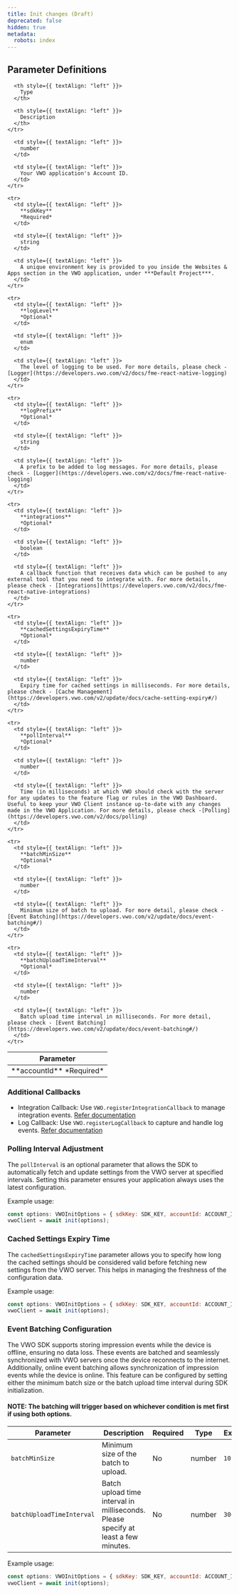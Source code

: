```yaml
---
title: Init changes (Draft)
deprecated: false
hidden: true
metadata:
  robots: index
---
```

## Parameter Definitions

<Table align={["left","left","left"]}>
  <thead>
    <tr>
      <th style={{ textAlign: "left" }}>
        Parameter
      </th>

      <th style={{ textAlign: "left" }}>
        Type
      </th>

      <th style={{ textAlign: "left" }}>
        Description
      </th>
    </tr>
  </thead>

  <tbody>
    <tr>
      <td style={{ textAlign: "left" }}>
        **accountId**
        *Required*
      </td>

      <td style={{ textAlign: "left" }}>
        number
      </td>

      <td style={{ textAlign: "left" }}>
        Your VWO application's Account ID.
      </td>
    </tr>

    <tr>
      <td style={{ textAlign: "left" }}>
        **sdkKey**
        *Required*
      </td>

      <td style={{ textAlign: "left" }}>
        string
      </td>

      <td style={{ textAlign: "left" }}>
        A unique environment key is provided to you inside the Websites & Apps section in the VWO application, under ***Default Project***.
      </td>
    </tr>

    <tr>
      <td style={{ textAlign: "left" }}>
        **logLevel**
        *Optional*
      </td>

      <td style={{ textAlign: "left" }}>
        enum
      </td>

      <td style={{ textAlign: "left" }}>
        The level of logging to be used. For more details, please check - [Logger](https://developers.vwo.com/v2/docs/fme-react-native-logging)
      </td>
    </tr>

    <tr>
      <td style={{ textAlign: "left" }}>
        **logPrefix**
        *Optional*
      </td>

      <td style={{ textAlign: "left" }}>
        string
      </td>

      <td style={{ textAlign: "left" }}>
        A prefix to be added to log messages. For more details, please check - [Logger](https://developers.vwo.com/v2/docs/fme-react-native-logging)
      </td>
    </tr>

    <tr>
      <td style={{ textAlign: "left" }}>
        **integrations**
        *Optional*
      </td>

      <td style={{ textAlign: "left" }}>
        boolean
      </td>

      <td style={{ textAlign: "left" }}>
        A callback function that receives data which can be pushed to any external tool that you need to integrate with. For more details, please check - [Integrations](https://developers.vwo.com/v2/docs/fme-react-native-integrations)
      </td>
    </tr>

    <tr>
      <td style={{ textAlign: "left" }}>
        **cachedSettingsExpiryTime**
        *Optional*
      </td>

      <td style={{ textAlign: "left" }}>
        number
      </td>

      <td style={{ textAlign: "left" }}>
        Expiry time for cached settings in milliseconds. For more details, please check - [Cache Management](https://developers.vwo.com/v2/update/docs/cache-setting-expiry#/)
      </td>
    </tr>

    <tr>
      <td style={{ textAlign: "left" }}>
        **pollInterval**
        *Optional*
      </td>

      <td style={{ textAlign: "left" }}>
        number
      </td>

      <td style={{ textAlign: "left" }}>
        Time (in milliseconds) at which VWO should check with the server for any updates to the feature flag or rules in the VWO Dashboard. Useful to keep your VWO Client instance up-to-date with any changes made in the VWO Application. For more details, please check -[Polling](https://developers.vwo.com/v2/docs/polling)
      </td>
    </tr>

    <tr>
      <td style={{ textAlign: "left" }}>
        **batchMinSize**
        *Optional*
      </td>

      <td style={{ textAlign: "left" }}>
        number
      </td>

      <td style={{ textAlign: "left" }}>
        Minimum size of batch to upload. For more detail, please check - [Event Batching](https://developers.vwo.com/v2/update/docs/event-batching#/)
      </td>
    </tr>

    <tr>
      <td style={{ textAlign: "left" }}>
        **batchUploadTimeInterval**
        *Optional*
      </td>

      <td style={{ textAlign: "left" }}>
        number
      </td>

      <td style={{ textAlign: "left" }}>
        Batch upload time interval in milliseconds. For more detail, please check - [Event Batching](https://developers.vwo.com/v2/update/docs/event-batching#/)
      </td>
    </tr>
  </tbody>
</Table>

### Additional Callbacks

* Integration Callback: Use `VWO.registerIntegrationCallback` to manage integration events. [Refer documentation](https://developers.vwo.com/v2/docs/fme-react-native-integrations)
* Log Callback: Use `VWO.registerLogCallback` to capture and handle log events. [Refer documentation](https://developers.vwo.com/v2/docs/fme-react-native-logging)

### Polling Interval Adjustment

The `pollInterval` is an optional parameter that allows the SDK to automatically fetch and update settings from the VWO server at specified intervals. Setting this parameter ensures your application always uses the latest configuration.

Example usage:

```javascript
const options: VWOInitOptions = { sdkKey: SDK_KEY, accountId: ACCOUNT_ID, pollInterval: 600000 }; // 10 minutes
vwoClient = await init(options);
```

### Cached Settings Expiry Time

The `cachedSettingsExpiryTime` parameter allows you to specify how long the cached settings should be considered valid before fetching new settings from the VWO server. This helps in managing the freshness of the configuration data.

Example usage:

```javascript
const options: VWOInitOptions = { sdkKey: SDK_KEY, accountId: ACCOUNT_ID, cachedSettingsExpiryTime: 600000 }; // 10 minutes
vwoClient = await init(options);
```

### Event Batching Configuration

The VWO SDK supports storing impression events while the device is offline, ensuring no data loss. These events are batched and seamlessly synchronized with VWO servers once the device reconnects to the internet. Additionally, online event batching allows synchronization of impression events while the device is online. This feature can be configured by setting either the minimum batch size or the batch upload time interval during SDK initialization.

#### NOTE: The batching will trigger based on whichever condition is met first if using both options.

| **Parameter**             | **Description**                                                                    | **Required** | **Type** | **Example** |
| ------------------------- | ---------------------------------------------------------------------------------- | ------------ | -------- | ----------- |
| `batchMinSize`            | Minimum size of the batch to upload.                                               | No           | number   | `10`        |
| `batchUploadTimeInterval` | Batch upload time interval in milliseconds. Please specify at least a few minutes. | No           | number   | `300000`    |

Example usage:

```javascript
const options: VWOInitOptions = { sdkKey: SDK_KEY, accountId: ACCOUNT_ID, batchMinSize: 10, batchUploadTimeInterval: 300000 }; // 5 minutes
vwoClient = await init(options);
```